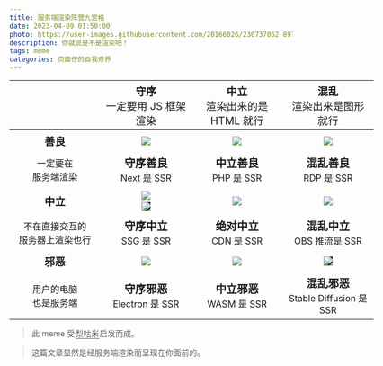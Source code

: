 ```yaml
---
title: 服务端渲染阵营九宫格
date: 2023-04-09 01:50:00
photo: https://user-images.githubusercontent.com/20166026/230737062-897858da-a1c4-4fc4-a0a2-cdd59dda3369.png # https://user-images.githubusercontent.com/20166026/230736978-8ee7171a-a6b3-4417-bcf0-729005e23aa8.png
description: 你就说是不是渲染吧！
tags: meme
categories: 页面仔的自我修养
---
```

<table class="alignment-chart">
  <thead>
    <tr>
      <th></th><th class="h">守序<div>一定要用 JS 框架渲染</div></th>
      <th class="h">中立<div>渲染出来的是 HTML 就行</div></th>
      <th class="h">混乱<div>渲染出来是图形就行</div></th>
    </tr>
  </thead>
  <tbody>
    <tr>
      <td class="h">善良</td>
      <td><img src="https://upload.wikimedia.org/wikipedia/commons/8/8e/Nextjs-logo.svg"></td>
      <td><img src="https://www.php.net/images/logos/php-logo.svg"></td>
      <td><img src="https://user-images.githubusercontent.com/20166026/230817316-92c7c746-0b5d-4307-90af-08bff113787e.png"></td>
    </tr>
    <tr>
      <td>一定要在<br />服务端渲染</td>
      <td><div class="cat">守序善良</div> Next 是 SSR</td>
      <td><div class="cat">中立善良</div> PHP 是 SSR</td>
      <td><div class="cat">混乱善良</div> RDP 是 SSR</td>
    </tr>
    <tr>
      <td class="h">中立</td>
      <td>
        <div><img src="https://miro.medium.com/v2/resize:fit:400/1*-8c5bXmKhpKg8NRnBMu0zQ.gif"></div>
        <div style="padding-top: 4px;"><img style="background-color: rgb(34, 34, 34);" src="https://pages.github.com/images/logo.svg"></div>
      </td>
      <td>
        <img src="https://upload.wikimedia.org/wikipedia/commons/4/4b/Cloudflare_Logo.svg">
      </td>
      <td>
        <img src="https://upload.wikimedia.org/wikipedia/commons/thumb/1/14/Open_Broadcaster_Software_Logo.png/2048px-Open_Broadcaster_Software_Logo.png">
      </td>
    </tr>
    <tr>
      <td>不在直接交互的<br />服务器上渲染也行</td>
      <td><div class="cat">守序中立</div> SSG 是 SSR</td>
      <td><div class="cat">绝对中立</div> CDN 是 SSR</td>
      <td><div class="cat">混乱中立</div> OBS 推流是 SSR</td>
    </tr>
    <tr>
      <td class="h">邪恶</td>
      <td>
        <img src="https://www.electronjs.org/assets/img/logo.svg">
      </td>
      <td>
        <img src="https://webassembly.org/css/webassembly.svg">
      </td>
      <td>
        <img style="background-color: rgb(52, 0, 104);"
          src="https://images.squarespace-cdn.com/content/v1/6213c340453c3f502425776e/330e6487-af90-43c8-a255-63b3440d0e34/StabilityAi_Logo_White-19.png?format=1500w">
      </td>
    </tr>
    <tr>
      <td>用户的电脑<br />也是服务端</td>
      <td><div class="cat">守序邪恶</div> Electron 是 SSR</td>
      <td><div class="cat">中立邪恶</div> WASM 是 SSR</td>
      <td><div class="cat">混乱邪恶</div> Stable Diffusion 是 SSR</td>
    </tr>
  </tbody>
</table>
<blockquote><i class="fa-sharp fa-solid fa-lightbulb"></i> 此 meme 受<span class="pn outer"><span class="pn inner">梨咕米</span></span>启发而成。</blockquote><p></p>
<blockquote><i class="fa-solid fa-circle-info"></i> 这篇文章显然是经服务端渲染而呈现在你面前的。</blockquote>
<style>
  table.alignment-chart{
    text-align: center;
    width: fit-content;
    margin: auto;
    min-width: 648px;
  }
  table.alignment-chart img {
    max-width: 120px;
    max-height: 100px;
    margin: auto;
  }
  table.alignment-chart td {
    padding: 6px;
  }
  table.alignment-chart td,
  table.alignment-chart th {
    width: 25%;
  }
  th.h > div {
    font-weight: 400;
    font-size: 100%;
  }
  .h {
    font-weight: 700;
    font-size: 115%;
  }
  td > div.cat {
    font-weight: 600;
    font-size: 120%;
  }
  .pn.inner {
    margin: 0 0em;
  }
  .pn.outer {
    border-bottom: 1px solid;
    margin: 0 1px;
  }
</style>

